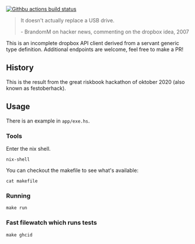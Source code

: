 [![Githbu actions build status](https://img.shields.io/github/workflow/status/jappeace/haskell-template-project/Test)](https://github.com/riskbook/dropbox-client/actions)

> It doesn't actually replace a USB drive.
>
> \- BrandomM on hacker news, commenting on the dropbox idea, 2007

This is an incomplete dropbox API client derived from a servant
generic type definition.
Additional endpoints are welcome, feel free to make a PR!



## History
This is the result from the great riskbook hackathon
of oktober 2020
(also known as festoberhack).

## Usage

There is an example in `app/exe.hs`.

### Tools
Enter the nix shell.
```
nix-shell
```
You can checkout the makefile to see what's available:
```
cat makefile
```

### Running
```
make run
```

### Fast filewatch which runs tests
```
make ghcid
```
